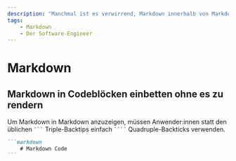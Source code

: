 ```yaml
---
description: "Manchmal ist es verwirrend, Markdown innerhalb von Markdown darzustellen."
tags:
    - Markdown
    - Der Software-Engineer
---
```


# Markdown

## Markdown in Codeblöcken einbetten ohne es zu rendern

Um Markdown in Markdown anzuzeigen, müssen Anwender:innen statt den üblichen <code>```</code> Triple-Backtips einfach <code>````</code> Quadruple-Backticks verwenden.

````markdown
```markdown
    # Markdown Code
```
````